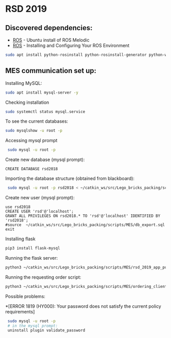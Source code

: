 # RSD 2019
## Discovered dependencies:
* [ROS](http://wiki.ros.org/melodic/Installation/Ubuntu#Installation) - Ubuntu install of ROS Melodic
* [ROS](http://wiki.ros.org/ROS/Tutorials/InstallingandConfiguringROSEnvironment) - Installing and Configuring Your ROS Environment
    
```bash
sudo apt install python-rosinstall python-rosinstall-generator python-wstool build-essential
```
  
## MES communication set up:   
Installing MySQL:
```bash
sudo apt install mysql-server -y
```
Checking installation
```bash
sudo systemctl status mysql.service
```
To see the current databases:
```bash
sudo mysqlshow -u root -p 
```
Accessing mysql prompt
```bash
 sudo mysql -u root -p 
```
Create new database (mysql prompt):
```
CREATE DATABASE rsd2018
```
 Importing the database structure (obtained from blackboard):
```bash
 sudo mysql -u root -p rsd2018 < ~/catkin_ws/src/Lego_bricks_packing/scripts/MES/db_export.sql
```
Create new user (mysql prompt):
```
use rsd2018
CREATE USER 'rsd'@'localhost';
GRANT ALL PRIVILEGES ON rsd2018.* TO 'rsd'@'localhost' IDENTIFIED BY 'rsd2018';
#source  ~/catkin_ws/src/Lego_bricks_packing/scripts/MES/db_export.sql
exit
```
Installing flask
```bash
pip3 install flask-mysql

```
Running the flask server:
```bash
python3 ~/catkin_ws/src/Lego_bricks_packing/scripts/MES/rsd_2019_app_public.py 
```
Running the requesting order script:
```bash
python3 ~/catkin_ws/src/Lego_bricks_packing/scripts/MES/ordering_client.py 
```
Possible problems:

*[ERROR 1819 (HY000): Your password does not satisfy the current policy requirements]
```bash
 sudo mysql -u root -p
 # in the mysql prompt:
 uninstall plugin validate_password
```





